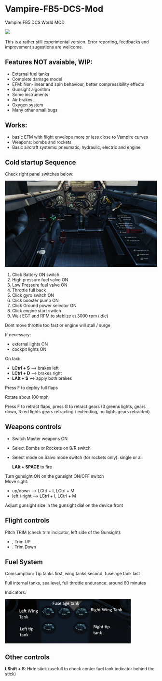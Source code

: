 # Vampire-FB5-DCS-Mod
Vampire FB5 DCS World MOD

<img src="https://github.com/tnnovak/Vampire-FB5-DCS-Mod/blob/main/images/montagem.png">

This is a rather still experimental version. Error reporting, feedbacks and improvement sugestions are wellcome.

## Features NOT avaiable, WIP:

* External fuel tanks
* Complete damage model
* EFM: Non-linear and spin behaviour, better compressibility effects
* Gunsight algorithm
* Some instruments
* Air brakes
* Oxygen system
* Many other small bugs

## Works:
* basic EFM with flight envelope more or less close to Vampire curves
* Weapons: bombs and rockets
* Basic aircraft systems: pneumatic, hydraulic, electric and engine

## Cold startup Sequence

Check right panel switches below:

<img src="https://github.com/tnnovak/Vampire-FB5-DCS-Mod/blob/main/images/cockpit.png"></img>

1. Click Battery ON switch
2. High pressure fuel valve ON
3. Low Pressure fuel valve ON
4. Throttle full back
5. Click gyro switch ON
6. Click booster pump ON
7. Click Ground power selector ON
8. Click engine start switch
9. Wait EGT and RPM to stablize at 3000 rpm (idle)

Dont move throttle too fast or engine will stall /  surge

If necessary: <br>
* external lights ON
* cockpit lights ON

On taxi: <br>
* <b>LCtrl + S</b> --> brakes left
* <b>LCtrl + D</b> --> brakes right
* <b>LAlt +  S</b> --> apply both brakes

Press F to deploy full flaps

Rotate about 100 mph

Press F to retract flaps, press G to retract gears (3 greens lights, gears down, 3 red lights gears retracting / extending, no lights gears retracted)

## Weapons controls

* Switch Master weapons ON
* Select Bombs or Rockets on B/R switch
* Select mode on Salvo mode switch (for rockets only): single or all

  <b>LAlt + SPACE</b> to fire

Turn gunsight ON on the gunsight ON/OFF switch<br>
Move sight:<br> 
* up/down --> LCtrl + I, LCtrl + M
* left / right --> LCtrl + I, LCtrl + M

Adjust gunsight size in the gunsight dial on the device front

## Flight controls

Pitch TRIM (check trim indicator, left side of the Gunsight):  
* , Trim UP
* . Trim Down

## Fuel System

Comsumption: Tip tanks first, wing tanks second, fuselage tank last

Full internal tanks, sea level, full throttle endurance: around 60 minutes

Indicators: 

<img src="https://github.com/tnnovak/Vampire-FB5-DCS-Mod/blob/main/images/fuel-indicators.png">

## Other controls

<b>LShift + S</b>: Hide stick (usefull to check center fuel tank indicator behind the stick)


